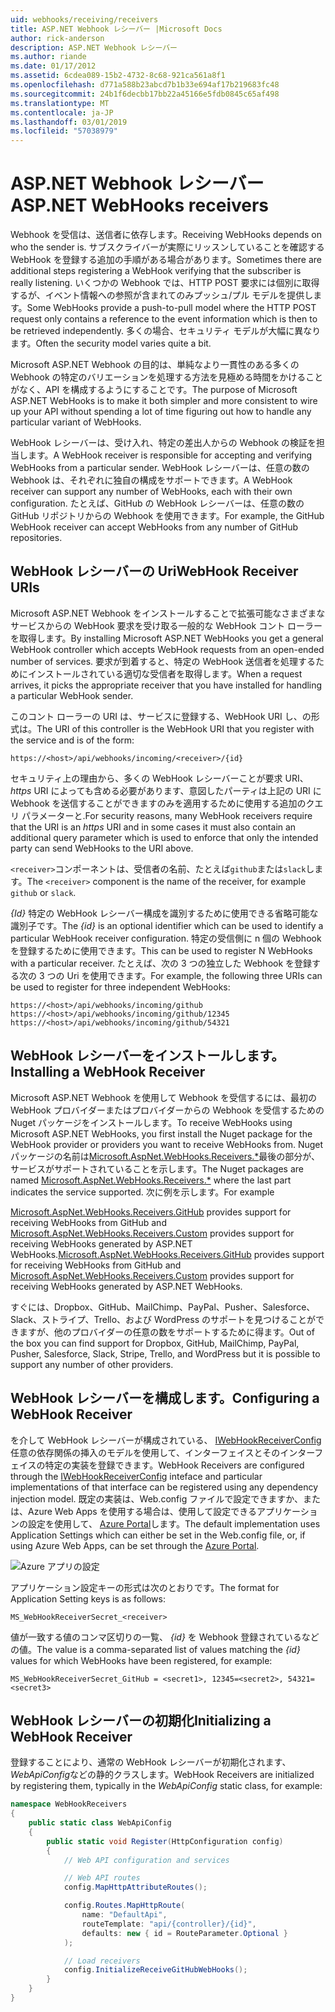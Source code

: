 ```yaml
---
uid: webhooks/receiving/receivers
title: ASP.NET Webhook レシーバー |Microsoft Docs
author: rick-anderson
description: ASP.NET Webhook レシーバー
ms.author: riande
ms.date: 01/17/2012
ms.assetid: 6cdea089-15b2-4732-8c68-921ca561a8f1
ms.openlocfilehash: d771a588b23abcd7b1b33e694af17b219683fc48
ms.sourcegitcommit: 24b1f6decbb17bb22a45166e5fdb0845c65af498
ms.translationtype: MT
ms.contentlocale: ja-JP
ms.lasthandoff: 03/01/2019
ms.locfileid: "57038979"
---
```

# <a name="aspnet-webhooks-receivers"></a><span data-ttu-id="dabd9-103">ASP.NET Webhook レシーバー</span><span class="sxs-lookup"><span data-stu-id="dabd9-103">ASP.NET WebHooks receivers</span></span>

<span data-ttu-id="dabd9-104">Webhook を受信は、送信者に依存します。</span><span class="sxs-lookup"><span data-stu-id="dabd9-104">Receiving WebHooks depends on who the sender is.</span></span> <span data-ttu-id="dabd9-105">サブスクライバーが実際にリッスンしていることを確認する WebHook を登録する追加の手順がある場合があります。</span><span class="sxs-lookup"><span data-stu-id="dabd9-105">Sometimes there are additional steps registering a WebHook verifying that the subscriber is really listening.</span></span> <span data-ttu-id="dabd9-106">いくつかの Webhook では、HTTP POST 要求には個別に取得するが、イベント情報への参照が含まれてのみプッシュ/プル モデルを提供します。</span><span class="sxs-lookup"><span data-stu-id="dabd9-106">Some WebHooks provide a push-to-pull model where the HTTP POST request only contains a reference to the event information which is then to be retrieved independently.</span></span> <span data-ttu-id="dabd9-107">多くの場合、セキュリティ モデルが大幅に異なります。</span><span class="sxs-lookup"><span data-stu-id="dabd9-107">Often the security model varies quite a bit.</span></span>

<span data-ttu-id="dabd9-108">Microsoft ASP.NET Webhook の目的は、単純なより一貫性のある多くの Webhook の特定のバリエーションを処理する方法を見極める時間をかけることがなく、API を構成するようにすることです。</span><span class="sxs-lookup"><span data-stu-id="dabd9-108">The purpose of Microsoft ASP.NET WebHooks is to make it both simpler and more consistent to wire up your API without spending a lot of time figuring out how to handle any particular variant of WebHooks.</span></span>

<span data-ttu-id="dabd9-109">WebHook レシーバーは、受け入れ、特定の差出人からの Webhook の検証を担当します。</span><span class="sxs-lookup"><span data-stu-id="dabd9-109">A WebHook receiver is responsible for accepting and verifying WebHooks from a particular sender.</span></span> <span data-ttu-id="dabd9-110">WebHook レシーバーは、任意の数の Webhook は、それぞれに独自の構成をサポートできます。</span><span class="sxs-lookup"><span data-stu-id="dabd9-110">A WebHook receiver can support any number of WebHooks, each with their own configuration.</span></span> <span data-ttu-id="dabd9-111">たとえば、GitHub の WebHook レシーバーは、任意の数の GitHub リポジトリからの Webhook を使用できます。</span><span class="sxs-lookup"><span data-stu-id="dabd9-111">For example, the GitHub WebHook receiver can accept WebHooks from any number of GitHub repositories.</span></span>

## <a name="webhook-receiver-uris"></a><span data-ttu-id="dabd9-112">WebHook レシーバーの Uri</span><span class="sxs-lookup"><span data-stu-id="dabd9-112">WebHook Receiver URIs</span></span>

<span data-ttu-id="dabd9-113">Microsoft ASP.NET Webhook をインストールすることで拡張可能なさまざまなサービスからの WebHook 要求を受け取る一般的な WebHook コント ローラーを取得します。</span><span class="sxs-lookup"><span data-stu-id="dabd9-113">By installing Microsoft ASP.NET WebHooks you get a general WebHook controller which accepts WebHook requests from an open-ended number of services.</span></span> <span data-ttu-id="dabd9-114">要求が到着すると、特定の WebHook 送信者を処理するためにインストールされている適切な受信者を取得します。</span><span class="sxs-lookup"><span data-stu-id="dabd9-114">When a request arrives, it picks the appropriate receiver that you have installed for handling a particular WebHook sender.</span></span>

<span data-ttu-id="dabd9-115">このコント ローラーの URI は、サービスに登録する、WebHook URI し、の形式は。</span><span class="sxs-lookup"><span data-stu-id="dabd9-115">The URI of this controller is the WebHook URI that you register with the service and is of the form:</span></span>

```
https://<host>/api/webhooks/incoming/<receiver>/{id}
```

<span data-ttu-id="dabd9-116">セキュリティ上の理由から、多くの WebHook レシーバーことが要求 URI、 *https* URI によっても含める必要があります、意図したパーティは上記の URI に Webhook を送信することができますのみを適用するために使用する追加のクエリ パラメーターと.</span><span class="sxs-lookup"><span data-stu-id="dabd9-116">For security reasons, many WebHook receivers require that the URI is an *https* URI and in some cases it must also contain an additional query parameter which is used to enforce that only the intended party can send WebHooks to the URI above.</span></span>

<span data-ttu-id="dabd9-117">`<receiver>`コンポーネントは、受信者の名前、たとえば`github`または`slack`します。</span><span class="sxs-lookup"><span data-stu-id="dabd9-117">The `<receiver>` component is the name of the receiver, for example `github` or `slack`.</span></span>

<span data-ttu-id="dabd9-118">*{Id}* 特定の WebHook レシーバー構成を識別するために使用できる省略可能な識別子です。</span><span class="sxs-lookup"><span data-stu-id="dabd9-118">The *{id}* is an optional identifier which can be used to identify a particular WebHook receiver configuration.</span></span> <span data-ttu-id="dabd9-119">特定の受信側に n 個の Webhook を登録するために使用できます。</span><span class="sxs-lookup"><span data-stu-id="dabd9-119">This can be used to register N WebHooks with a particular receiver.</span></span> <span data-ttu-id="dabd9-120">たとえば、次の 3 つの独立した Webhook を登録する次の 3 つの Uri を使用できます。</span><span class="sxs-lookup"><span data-stu-id="dabd9-120">For example, the following three URIs can be used to register for three independent WebHooks:</span></span>

```
https://<host>/api/webhooks/incoming/github
https://<host>/api/webhooks/incoming/github/12345
https://<host>/api/webhooks/incoming/github/54321
```

## <a name="installing-a-webhook-receiver"></a><span data-ttu-id="dabd9-121">WebHook レシーバーをインストールします。</span><span class="sxs-lookup"><span data-stu-id="dabd9-121">Installing a WebHook Receiver</span></span>

<span data-ttu-id="dabd9-122">Microsoft ASP.NET Webhook を使用して Webhook を受信するには、最初の WebHook プロバイダーまたはプロバイダーからの Webhook を受信するための Nuget パッケージをインストールします。</span><span class="sxs-lookup"><span data-stu-id="dabd9-122">To receive WebHooks using Microsoft ASP.NET WebHooks, you first install the Nuget package for the WebHook provider or providers you want to receive WebHooks from.</span></span> <span data-ttu-id="dabd9-123">Nuget パッケージの名前は[Microsoft.AspNet.WebHooks.Receivers.\*](https://www.nuget.org/packages?q=Microsoft.AspNet.WebHooks.Receivers)最後の部分が、サービスがサポートされていることを示します。</span><span class="sxs-lookup"><span data-stu-id="dabd9-123">The Nuget packages are named [Microsoft.AspNet.WebHooks.Receivers.\*](https://www.nuget.org/packages?q=Microsoft.AspNet.WebHooks.Receivers) where the last part indicates the service supported.</span></span> <span data-ttu-id="dabd9-124">次に例を示します。</span><span class="sxs-lookup"><span data-stu-id="dabd9-124">For example</span></span>

<span data-ttu-id="dabd9-125">[Microsoft.AspNet.WebHooks.Receivers.GitHub](https://www.nuget.org/packages?q=Microsoft.AspNet.WebHooks.Receivers.GitHub) provides support for receiving WebHooks from GitHub and [Microsoft.AspNet.WebHooks.Receivers.Custom](https://www.nuget.org/packages?q=Microsoft.AspNet.WebHooks.Receivers.Custom) provides support for receiving WebHooks generated by ASP.NET WebHooks.</span><span class="sxs-lookup"><span data-stu-id="dabd9-125">[Microsoft.AspNet.WebHooks.Receivers.GitHub](https://www.nuget.org/packages?q=Microsoft.AspNet.WebHooks.Receivers.GitHub) provides support for receiving WebHooks from GitHub and [Microsoft.AspNet.WebHooks.Receivers.Custom](https://www.nuget.org/packages?q=Microsoft.AspNet.WebHooks.Receivers.Custom) provides support for receiving WebHooks generated by ASP.NET WebHooks.</span></span>

<span data-ttu-id="dabd9-126">すぐには、Dropbox、GitHub、MailChimp、PayPal、Pusher、Salesforce、Slack、ストライプ、Trello、および WordPress のサポートを見つけることができますが、他のプロバイダーの任意の数をサポートするために得ます。</span><span class="sxs-lookup"><span data-stu-id="dabd9-126">Out of the box you can find support for Dropbox, GitHub, MailChimp, PayPal, Pusher, Salesforce, Slack, Stripe, Trello, and WordPress but it is possible to support any number of other providers.</span></span>

## <a name="configuring-a-webhook-receiver"></a><span data-ttu-id="dabd9-127">WebHook レシーバーを構成します。</span><span class="sxs-lookup"><span data-stu-id="dabd9-127">Configuring a WebHook Receiver</span></span>

<span data-ttu-id="dabd9-128">を介して WebHook レシーバーが構成されている、 [IWebHookReceiverConfig](https://github.com/aspnet/WebHooks/blob/master/src/Microsoft.AspNet.WebHooks.Receivers/WebHooks/IWebHookReceiverConfig.cs)任意の依存関係の挿入のモデルを使用して、インターフェイスとそのインターフェイスの特定の実装を登録できます。</span><span class="sxs-lookup"><span data-stu-id="dabd9-128">WebHook Receivers are configured through the [IWebHookReceiverConfig](https://github.com/aspnet/WebHooks/blob/master/src/Microsoft.AspNet.WebHooks.Receivers/WebHooks/IWebHookReceiverConfig.cs) inteface and particular implementations of that interface can be registered using any dependency injection model.</span></span> <span data-ttu-id="dabd9-129">既定の実装は、Web.config ファイルで設定できますか、または、Azure Web Apps を使用する場合は、使用して設定できるアプリケーションの設定を使用して、 [Azure Portal](https://portal.azure.com/)します。</span><span class="sxs-lookup"><span data-stu-id="dabd9-129">The default implementation uses Application Settings which can either be set in the Web.config file, or, if using Azure Web Apps, can be set through the [Azure Portal](https://portal.azure.com/).</span></span>

![Azure アプリの設定](_static/AzureAppSettings.png)

<span data-ttu-id="dabd9-131">アプリケーション設定キーの形式は次のとおりです。</span><span class="sxs-lookup"><span data-stu-id="dabd9-131">The format for Application Setting keys is as follows:</span></span>

```
MS_WebHookReceiverSecret_<receiver>
```

<span data-ttu-id="dabd9-132">値が一致する値のコンマ区切りの一覧、 *{id}* を Webhook 登録されているなどの値。</span><span class="sxs-lookup"><span data-stu-id="dabd9-132">The value is a comma-separated list of values matching the *{id}* values for which WebHooks have been registered, for example:</span></span>

```
MS_WebHookReceiverSecret_GitHub = <secret1>, 12345=<secret2>, 54321=<secret3>
```

## <a name="initializing-a-webhook-receiver"></a><span data-ttu-id="dabd9-133">WebHook レシーバーの初期化</span><span class="sxs-lookup"><span data-stu-id="dabd9-133">Initializing a WebHook Receiver</span></span>

<span data-ttu-id="dabd9-134">登録することにより、通常の WebHook レシーバーが初期化されます、 *WebApiConfig*などの静的クラスします。</span><span class="sxs-lookup"><span data-stu-id="dabd9-134">WebHook Receivers are initialized by registering them, typically in the *WebApiConfig* static class, for example:</span></span>

```csharp
namespace WebHookReceivers
{
    public static class WebApiConfig
    {
        public static void Register(HttpConfiguration config)
        {
            // Web API configuration and services

            // Web API routes
            config.MapHttpAttributeRoutes();

            config.Routes.MapHttpRoute(
                name: "DefaultApi",
                routeTemplate: "api/{controller}/{id}",
                defaults: new { id = RouteParameter.Optional }
            );

            // Load receivers
            config.InitializeReceiveGitHubWebHooks();
        }
    }
}
```

